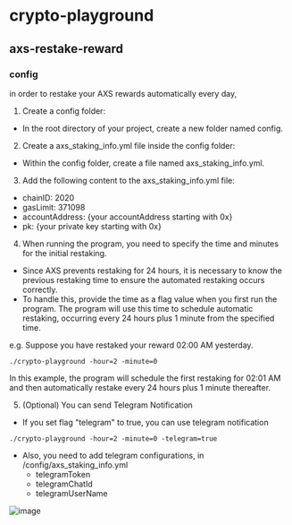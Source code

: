 # crypto-playground

## axs-restake-reward
### config
in order to restake your AXS rewards automatically every day,

1. Create a config folder:
- In the root directory of your project, create a new folder named config.

2. Create a axs_staking_info.yml file inside the config folder:
- Within the config folder, create a file named axs_staking_info.yml.

3. Add the following content to the axs_staking_info.yml file:
- chainID: 2020
- gasLimit: 371098
- accountAddress: {your accountAddress starting with 0x}
- pk: {your private key starting with 0x}

4. When running the program, you need to specify the time and minutes for the initial restaking. 
- Since AXS prevents restaking for 24 hours, it is necessary to know the previous restaking time to ensure the automated restaking occurs correctly.
- To handle this, provide the time as a flag value when you first run the program. The program will use this time to schedule automatic restaking, occurring every 24 hours plus 1 minute from the specified time.

e.g. Suppose you have restaked your reward 02:00 AM yesterday.

```
./crypto-playground -hour=2 -minute=0
```

In this example, the program will schedule the first restaking for 02:01 AM and then automatically restake every 24 hours plus 1 minute thereafter.

5. (Optional) You can send Telegram Notification
- If you set flag "telegram" to true, you can use telegram notification

```
./crypto-playground -hour=2 -minute=0 -telegram=true
```
- Also, you need to add telegram configurations, in /config/axs_staking_info.yml
    - telegramToken
    - telegramChatId
    - telegramUserName

![image](https://github.com/user-attachments/assets/0ff800d9-6843-425c-b799-6d5d6160bd70)
